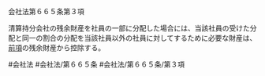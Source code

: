 会社法第６６５条第３項

清算持分会社の残余財産を社員の一部に分配した場合には、当該社員の受けた分配と同一の割合の分配を当該社員以外の社員に対してするために必要な財産は、[前項](会社法＿＿＿＿第６６５条第２項)の残余財産から控除する。

#会社法
#会社法/第６６５条
#会社法/第６６５条/第３項
